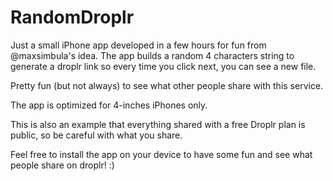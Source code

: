 RandomDroplr
============

Just a small iPhone app developed in a few hours for fun from @maxsimbula's idea. The app builds a random 4 characters string to generate a droplr link so every time you click next, you can see a new file. 

Pretty fun (but not always) to see what other people share with this service. 

The app is optimized for 4-inches iPhones only.

This is also an example that everything shared with a free Droplr plan is public, so be careful with what you share.

Feel free to install the app on your device to have some fun and see what people share on droplr! :)
